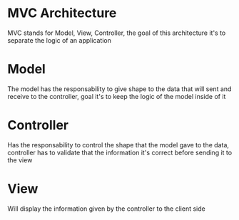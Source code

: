 # MVC Architecture

MVC stands for Model, View, Controller, the goal of this architecture it's to separate the logic of an application

# Model

The model has the responsability to give shape to the data that will sent and receive to the controller, goal it's to keep the logic of the model inside of it

# Controller

Has the responsability to control the shape that the model gave to the data, controller has to validate that the information it's correct before sending it to the view

# View

Will display the information given by the controller to the client side
